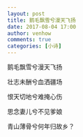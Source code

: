 ```yaml
---
layout: post
title: 鹅毛飘雪兮漫天飞扬
date: 2017-08-04 17:00
author: venhow
comments: true
categories: [小诗]
---
```

鹅毛飘雪兮漫天飞扬

壮志未酬兮血洒疆场

恨天切地兮难掩心伤

思念妻儿兮不见爹娘

青山薄骨兮何年归故乡？
